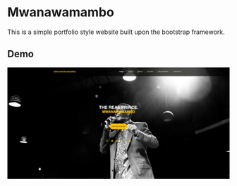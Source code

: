 # Mwanawamambo

This is a simple portfolio style website built upon the bootstrap framework.

## Demo
![Landing Page](DemoImages/Demo1.png)
